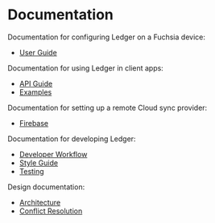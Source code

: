 # Documentation

Documentation for configuring Ledger on a Fuchsia device:

 - [User Guide](user_guide.md)

Documentation for using Ledger in client apps:

 - [API Guide](api_guide.md)
 - [Examples](examples.md)

Documentation for setting up a remote Cloud sync provider:

 - [Firebase](firebase.md)

Documentation for developing Ledger:

 - [Developer Workflow](workflow.md)
 - [Style Guide](style_guide.md)
 - [Testing](testing.md)

Design documentation:

 - [Architecture](architecture.md)
 - [Conflict Resolution](conflict_resolution.md)
